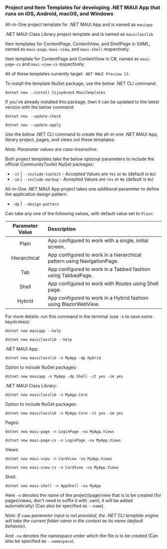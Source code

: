 ### Project and Item Templates for developing .NET MAUI App that runs on iOS, Android, macOS, and Windows 

All-in-One project template for .NET MAUI App and is named as `mauiapp`

.NET MAUI Class Library project template and is named as `mauiclasslib`

Item templates for ContentPage, ContentView, and ShellPage in XAML, named as `maui-page`, `maui-view`, and `maui-shell` respectively.

Item template for ContentPage and ContentView in C#, named as `maui-page-cs` and `maui-view-cs` respectively.

All of these templates currently target `.NET MAUI Preview 13`.

To install the template NuGet package, use the below .NET CLI command:

```shell
dotnet new --install VijayAnand.MauiTemplates
```

If you've already installed this package, then it can be updated to the latest version with the below command:

```shell
dotnet new --update-check
```
```shell
dotnet new --update-apply
```

Use the below .NET CLI command to create the all-in-one .NET MAUI App, library project, pages, and views out these templates:

*Note: Parameter values are case-insensitive.*

Both project templates take the below optional parameters to include the official CommunityToolkit NuGet packages:

* `-it` | `--include-toolkit` - Accepted Values are `Yes` or `No` (default is `No`)
* `-im` | `--include-markup` - Accepted Values are `Yes` or `No` (default is `No`)

All-in-One .NET MAUI App project takes one additional parameter to define the application design pattern:

* `-dp` | `--design-pattern`

Can take any one of the following values, with default value set to `Plain`:


|Parameter Value|Description|
|:---:|:---|
|Plain|App configured to work with a single, initial screen.|
|Hierarchical|App configured to work in a hierarchical pattern using NavigationPage.|
|Tab|App configured to work in a Tabbed fashion using TabbedPage.|
|Shell|App configured to work with Routes using Shell page.|
|Hybrid|App configured to work in a Hybrid fashion using BlazorWebView.|

For more details: run this command in the terminal (use `-h` to save some keystrokes):

```shell
dotnet new mauiapp --help
```
```shell
dotnet new mauiclasslib --help
```

.NET MAUI App:
```shell
dotnet new mauiclasslib -n MyApp -dp Hybrid
```
Option to include NuGet packages:
```shell
dotnet new mauiapp -n MyApp -dp Shell -it yes -im yes
```

.NET MAUI Class Library:
```shell
dotnet new mauiclasslib -n MyApp.Core
```
Option to include NuGet packages:
```shell
dotnet new mauiclasslib -n MyApp.Core -it yes -im yes
```

Pages:
```shell
dotnet new maui-page -n LoginPage -na MyApp.Views
```
```shell
dotnet new maui-page-cs -n LoginPage -na MyApp.Views
```

Views:
```shell
dotnet new maui-view -n CardView -na MyApp.Views
```
```shell
dotnet new maui-view-cs -n CardView -na MyApp.Views
```

Shell:
```shell
dotnet new maui-shell -n AppShell -na MyApp
```

Here `-n` denotes the name of the project/page/view that is to be created (for pages/views, don't need to suffix it with .xaml, it will be added automatically) (Can also be specified as `--name`).

*Note: If `name` parameter input is not provided, the .NET CLI template engine will take the current folder name in the context as its name (default behavior).*

And `-na` denotes the namespace under which the file is to be created (Can also be specified as `--namespace`).